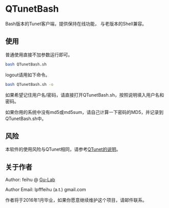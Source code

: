 # QTunetBash
Bash版本的Tunet客户端，提供保持在线功能，
与老版本的Shell兼容。

## 使用

普通使用直接不加参数运行即可。

```bash
bash QTunetBash.sh
```

logout请用如下命令。

```bash
bash QTunetBash.sh -o
```

如果希望记住用户名/密码，请直接打开QTunetBash.sh，按照说明填入用户名和密码。

如果你用的系统中没有md5或md5sum，请自己计算一下密码的MD5，并记录到QTunetBash.sh中。


## 风险

本软件的使用风险与QTunet相同，请参考[QTunet的说明](https://github.com/lpffeihu/QTunet)。


## 关于作者

Author: feihu @ [Gu-Lab](http://gu.ee.tsinghua.edu.cn/)

Author Email: lpfffeihu (a.t.) gmail.com

作者将于2016年1月毕业，如果你愿意继续维护这个项目，请邮件联系。
